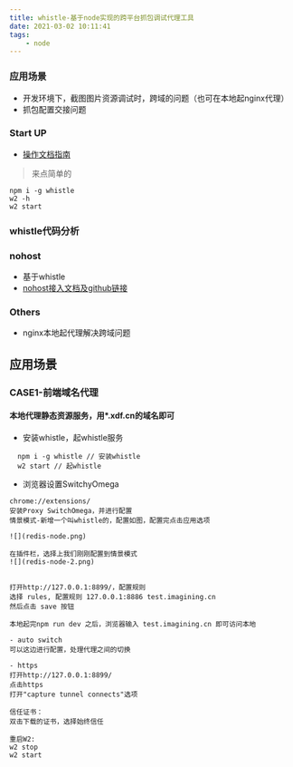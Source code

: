 ```yaml
---
title: whistle-基于node实现的跨平台抓包调试代理工具
date: 2021-03-02 10:11:41
tags:
    - node
---
```


### 应用场景
- 开发环境下，截图图片资源调试时，跨域的问题（也可在本地起nginx代理）
- 抓包配置交接问题

### Start UP
- [操作文档指南](http://wproxy.org/whistle/install.html)

> 来点简单的
```
npm i -g whistle
w2 -h
w2 start
```

### whistle代码分析


### nohost
- 基于whistle
- [nohost接入文档及github链接](https://nohosts.github.io/nohost/)

### Others
- nginx本地起代理解决跨域问题


## 应用场景
### CASE1-前端域名代理
#### 本地代理静态资源服务，用*.xdf.cn的域名即可
- 安装whistle，起whistle服务
```
  npm i -g whistle // 安装whistle
  w2 start // 起whistle
```
- 浏览器设置SwitchyOmega
```
chrome://extensions/ 
安装Proxy SwitchOmega，并进行配置
情景模式-新增一个叫whistle的，配置如图，配置完点击应用选项

![](redis-node.png)

在插件栏，选择上我们刚刚配置到情景模式
![](redis-node-2.png)


打开http://127.0.0.1:8899/，配置规则
选择 rules, 配置规则 127.0.0.1:8886 test.imagining.cn
然后点击 save 按钮

本地起完npm run dev 之后，浏览器输入 test.imagining.cn 即可访问本地

- auto switch 
可以这边进行配置，处理代理之间的切换

- https
打开http://127.0.0.1:8899/
点击https
打开"capture tunnel connects"选项

信任证书：
双击下载的证书，选择始终信任

重启W2:
w2 stop
w2 start
```